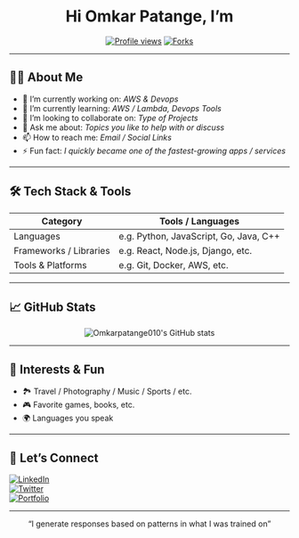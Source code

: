 <!-- HEADER -->
<h1 align="center">Hi Omkar Patange, I’m <Omkar Patange></h1>
<p align="center">
  <a href="https://github.com/Omkarpatange010"><img src="https://komarev.com/ghpvc/?username=YourUsername&color=brightgreen" alt="Profile views" /></a>
  <a href="https://github.com/Omkarpatange010/My-Portfolio-"><img src="https://img.shields.io/github/forks/YourUsername?style=social" alt="Forks" /></a>
  
</p>

---

## 🧑‍💻 About Me

- 🔭 I’m currently working on: *AWS & Devops*
- 🌱 I’m currently learning: *AWS / Lambda, Devops Tools*
- 👯 I’m looking to collaborate on: *Type of Projects*
- 💬 Ask me about: *Topics you like to help with or discuss*
- 📫 How to reach me: *Email / Social Links*
- ⚡ Fun fact: *I quickly became one of the fastest-growing apps / services*

---

## 🛠️ Tech Stack & Tools

| Category | Tools / Languages |
|---|---|
| Languages | e.g. Python, JavaScript, Go, Java, C++ |
| Frameworks / Libraries | e.g. React, Node.js, Django, etc. |
| Tools & Platforms | e.g. Git, Docker, AWS, etc. |

---

## 📈 GitHub Stats

<p align="center">
  <img src="https://github-readme-stats.vercel.app/api?username=Omkarpatange010&show_icons=true&theme=default" alt="Omkarpatange010's GitHub stats" />
</p>

---


## 🎯 Interests & Fun

- 🏞️ Travel / Photography / Music / Sports / etc.
- 🎮 Favorite games, books, etc.
- 🌍 Languages you speak

---

## 🤝 Let’s Connect

[![LinkedIn](www.linkedin.com/in/om-patange)](www.linkedin.com/in/om-patange)  
[![Twitter](https://img.shields.io/badge/Twitter-@yourtwitter-blue)](https://twitter.com/yourtwitter)  
[![Portfolio](https://github.com/Omkarpatange010/My-Portfolio-)](https://github.com/Omkarpatange010/My-Portfolio-)

---

<p align="center">“I generate responses based on patterns in what I was trained on”</p>

